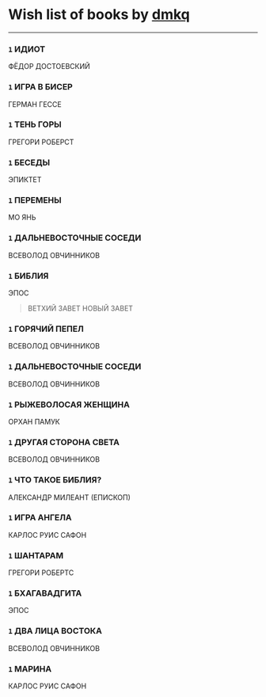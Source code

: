 # Wish list of books by [dmkq](https://www.facebook.com/app_scoped_user_id/1427317190926206/)
---

### `1` ИДИОТ
ФЁДОР ДОСТОЕВСКИЙ

### `1` ИГРА В БИСЕР
ГЕРМАН ГЕССЕ

### `1` ТЕНЬ ГОРЫ
ГРЕГОРИ РОБЕРСТ

### `1` БЕСЕДЫ
ЭПИКТЕТ

### `1` ПЕРЕМЕНЫ
МО ЯНЬ

### `1` ДАЛЬНЕВОСТОЧНЫЕ СОСЕДИ
ВСЕВОЛОД ОВЧИННИКОВ

### `1` БИБЛИЯ
ЭПОС
> ВЕТХИЙ ЗАВЕТ
> НОВЫЙ ЗАВЕТ

### `1` ГОРЯЧИЙ ПЕПЕЛ
ВСЕВОЛОД ОВЧИННИКОВ

### `1` ДАЛЬНЕВОСТОЧНЫЕ СОСЕДИ
ВСЕВОЛОД ОВЧИННИКОВ

### `1` РЫЖЕВОЛОСАЯ ЖЕНЩИНА
ОРХАН ПАМУК

### `1` ДРУГАЯ СТОРОНА СВЕТА
ВСЕВОЛОД ОВЧИННИКОВ

### `1` ЧТО ТАКОЕ БИБЛИЯ?
АЛЕКСАНДР МИЛЕАНТ (ЕПИСКОП)

### `1` ИГРА АНГЕЛА
КАРЛОС РУИС САФОН

### `1` ШАНТАРАМ
ГРЕГОРИ РОБЕРТС

### `1` БХАГАВАДГИТА
ЭПОС

### `1` ДВА ЛИЦА ВОСТОКА
ВСЕВОЛОД ОВЧИННИКОВ

### `1` МАРИНА
КАРЛОС РУИС САФОН

